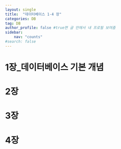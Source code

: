 ```yaml
---
layout: single
title:  "데이터베이스 1-4 장"
categories: DB
tag: DB
author_profile: false #true면 글 안에서 내 프로필 보여줌
sidebar:
    nav: "counts"
#search: false
---
```


# 1장_데이터베이스 기본 개념

# 2장

# 3장

# 4장
